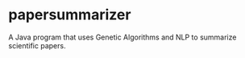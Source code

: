 papersummarizer
===============

A Java program that uses Genetic Algorithms and NLP to summarize scientific papers.
